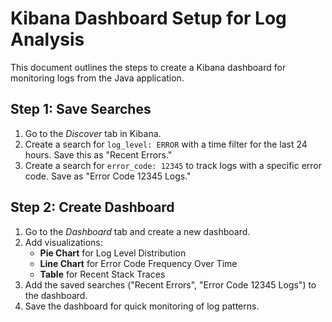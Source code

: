 # Kibana Dashboard Setup for Log Analysis

This document outlines the steps to create a Kibana dashboard for monitoring logs from the Java application.

## Step 1: Save Searches
1. Go to the *Discover* tab in Kibana.
2. Create a search for `log_level: ERROR` with a time filter for the last 24 hours. Save this as "Recent Errors."
3. Create a search for `error_code: 12345` to track logs with a specific error code. Save as "Error Code 12345 Logs."

## Step 2: Create Dashboard
1. Go to the *Dashboard* tab and create a new dashboard.
2. Add visualizations:
   - **Pie Chart** for Log Level Distribution
   - **Line Chart** for Error Code Frequency Over Time
   - **Table** for Recent Stack Traces
3. Add the saved searches ("Recent Errors", "Error Code 12345 Logs") to the dashboard.
4. Save the dashboard for quick monitoring of log patterns.
